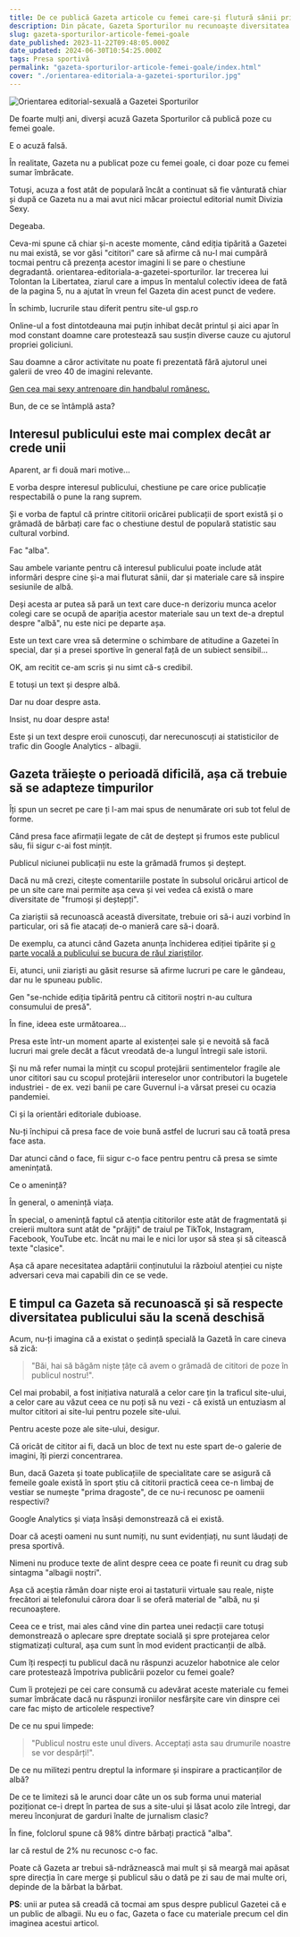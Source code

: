 ```yaml
---
title: De ce publică Gazeta articole cu femei care-și flutură sânii prin arenele sportive
description: Din păcate, Gazeta Sporturilor nu recunoaște diversitatea aproape monolitică a publicului său de bărbați albagii.
slug: gazeta-sporturilor-articole-femei-goale
date_published: 2023-11-22T09:48:05.000Z
date_updated: 2024-06-30T10:54:25.000Z
tags: Presa sportivă
permalink: "gazeta-sporturilor-articole-femei-goale/index.html"
cover: "./orientarea-editoriala-a-gazetei-sporturilor.jpg"
---
```


![Orientarea editorial-sexuală a Gazetei Sporturilor](./orientarea-editoriala-a-gazetei-sporturilor.jpg)


De foarte mulți ani, diverși acuză Gazeta Sporturilor că publică poze cu femei goale.

E o acuză falsă.

În realitate, Gazeta nu a publicat poze cu femei goale, ci doar poze cu femei sumar îmbrăcate.

Totuși, acuza a fost atât de populară încât a continuat să fie vânturată chiar și după ce Gazeta nu a mai avut nici măcar proiectul editorial numit Divizia Sexy.

Degeaba.

Ceva-mi spune că chiar și-n aceste momente, când ediția tipărită a Gazetei nu mai există, se vor găsi "cititori" care să afirme că nu-l mai cumpără tocmai pentru că prezența acestor imagini li se pare o chestiune degradantă.
orientarea-editoriala-a-gazetei-sporturilor.
Iar trecerea lui Tolontan la Libertatea, ziarul care a impus în mentalul colectiv ideea de fată de la pagina 5, nu a ajutat în vreun fel Gazeta din acest punct de vedere.

În schimb, lucrurile stau diferit pentru site-ul gsp.ro

Online-ul a fost dintotdeauna mai puțin inhibat decât printul și aici apar în mod constant doamne care protestează sau susțin diverse cauze cu ajutorul propriei goliciuni.

Sau doamne a căror activitate nu poate fi prezentată fără ajutorul unei galerii de vreo 40 de imagini relevante.

[Gen cea mai sexy antrenoare din handbalul românesc.](https://www.cameravar.ro/ipocrizie-gsp-mangia/)

Bun, de ce se întâmplă asta?

## Interesul publicului este mai complex decât ar crede unii

Aparent, ar fi două mari motive...

E vorba despre interesul publicului, chestiune pe care orice publicație respectabilă o pune la rang suprem.

Și e vorba de faptul că printre cititorii oricărei publicații de sport există și o grămadă de bărbați care fac o chestiune destul de populară statistic sau cultural vorbind.

Fac "alba". 

Sau ambele variante pentru că interesul publicului poate include atât informări despre cine și-a mai fluturat sânii, dar și materiale care să inspire sesiunile de albă.

Deși acesta ar putea să pară un text care duce-n derizoriu munca acelor colegi care se ocupă de apariția acestor materiale sau un text de-a dreptul despre "albă", nu este nici pe departe așa.

Este un text care vrea să determine o schimbare de atitudine a Gazetei în special, dar și a presei sportive în general față de un subiect sensibil...

OK, am recitit ce-am scris și nu simt că-s credibil.

E totuși un text și despre albă.

Dar nu doar despre asta.

Insist, nu doar despre asta!

Este și un text despre eroii cunoscuți, dar nerecunoscuți ai statisticilor de trafic din Google Analytics - albagii.

## Gazeta trăiește o perioadă dificilă, așa că trebuie să se adapteze timpurilor

Îți spun un secret pe care ți l-am mai spus de nenumărate ori sub tot felul de forme.

Când presa face afirmații legate de cât de deștept și frumos este publicul său, fii sigur c-ai fost mințit.

Publicul niciunei publicații nu este la grămadă frumos și deștept.

Dacă nu mă crezi, citește comentariile postate în subsolul oricărui articol de pe un site care mai permite așa ceva și vei vedea că există o mare diversitate de "frumoși și deștepți".

Ca ziariștii să recunoască această diversitate, trebuie ori să-i auzi vorbind în particular, ori să fie atacați de-o manieră care să-i doară.

De exemplu, ca atunci când Gazeta anunța închiderea ediției tipărite și [o parte vocală a publicului se bucura de răul ziariștilor](https://www.cameravar.ro/concluzii-inchidere-gazeta-sporturilor/).

Ei, atunci, unii ziariști au găsit resurse să afirme lucruri pe care le gândeau, dar nu le spuneau public.

Gen "se-nchide ediția tipărită pentru că cititorii noștri n-au cultura consumului de presă".

În fine, ideea este următoarea...

Presa este într-un moment aparte al existenței sale și e nevoită să facă lucruri mai grele decât a făcut vreodată de-a lungul întregii sale istorii.

Și nu mă refer numai la mințit cu scopul protejării sentimentelor fragile ale unor cititori sau cu scopul protejării intereselor unor contributori la bugetele industriei - de ex. vezi banii pe care Guvernul i-a vărsat presei cu ocazia pandemiei.

Ci și la orientări editoriale dubioase.

Nu-ți închipui că presa face de voie bună astfel de lucruri sau că toată presa face asta.

Dar atunci când o face, fii sigur c-o face pentru pentru că presa se simte amenințată.

Ce o amenință?

În general, o amenință viața.

În special, o amenință faptul că atenția cititorilor este atât de fragmentată și creierii multora sunt atât de "prăjiți" de traiul pe TikTok, Instagram, Facebook, YouTube etc. încât nu mai le e nici lor ușor să stea și să citească texte "clasice".

Așa că apare necesitatea adaptării conținutului la războiul atenției cu niște adversari ceva mai capabili din ce se vede.

## E timpul ca Gazeta să recunoască și să respecte diversitatea publicului său la scenă deschisă

Acum, nu-ți imagina că a existat o ședință specială la Gazetă în care cineva să zică: 

> "Băi, hai să băgăm niște țâțe că avem o grămadă de cititori de poze în publicul nostru!".

Cel mai probabil, a fost inițiativa naturală a celor care țin la traficul site-ului, a celor care au văzut ceea ce nu poți să nu vezi - că există un entuziasm al multor cititori ai site-lui pentru pozele site-ului.

Pentru aceste poze ale site-ului, desigur.

Că oricât de cititor ai fi, dacă un bloc de text nu este spart de-o galerie de imagini, îți pierzi concentrarea.

Bun, dacă Gazeta și toate publicațiile de specialitate care se asigură că femeile goale există în sport știu că cititorii practică ceea ce-n limbaj de vestiar se numește "prima dragoste", de ce nu-i recunosc pe oamenii respectivi?

Google Analytics și viața însăși demonstrează că ei există.

Doar că acești oameni nu sunt numiți, nu sunt evidențiați, nu sunt lăudați de presa sportivă.

Nimeni nu produce texte de alint despre ceea ce poate fi reunit cu drag sub sintagma "albagii noștri".

Așa că aceștia rămân doar niște eroi ai tastaturii virtuale sau reale, niște frecători ai telefonului cărora doar li se oferă material de "albă, nu și recunoaștere.

Ceea ce e trist, mai ales când vine din partea unei redacții care totuși demonstrează o aplecare spre dreptate socială și spre protejarea celor stigmatizați cultural, așa cum sunt în mod evident practicanții de albă.

Cum îți respecți tu publicul dacă nu răspunzi acuzelor habotnice ale celor care protestează împotriva publicării pozelor cu femei goale?

Cum îi protejezi pe cei care consumă cu adevărat aceste materiale cu femei sumar îmbrăcate dacă nu răspunzi ironiilor nesfârșite care vin dinspre cei care fac mișto de articolele respective?

De ce nu spui limpede:

> "Publicul nostru este unul divers. Acceptați asta sau drumurile noastre se vor despărți!".

De ce nu militezi pentru dreptul la informare și inspirare a practicanților de albă?

De ce te limitezi să le arunci doar câte un os sub forma unui material poziționat ce-i drept în partea de sus a site-ului și lăsat acolo zile întregi, dar mereu înconjurat de garduri înalte de jurnalism clasic?

În fine, folclorul spune că 98% dintre bărbați practică "alba".

Iar că restul de 2% nu recunosc c-o fac.

Poate că Gazeta ar trebui să-ndrăznească mai mult și să meargă mai apăsat spre direcția în care merge și publicul său o dată pe zi sau de mai multe ori, depinde de la bărbat la bărbat. 

**PS**: unii ar putea să creadă că tocmai am spus despre publicul Gazetei că e un public de albagii. Nu eu o fac, Gazeta o face cu materiale precum cel din imaginea acestui articol.
